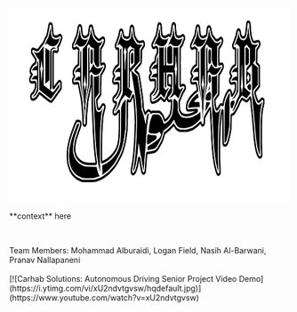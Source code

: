 <img src="metallogo.png" alt="Alt text" width="1000" height="350">
<p> **context** here </p> 
<br>
<p>Team Members: Mohammad Alburaidi, Logan Field, Nasih Al-Barwani, Pranav Nallapaneni 
<br>
<br>
[![Carhab Solutions: Autonomous Driving Senior Project Video Demo](https://i.ytimg.com/vi/xU2ndvtgvsw/hqdefault.jpg)](https://www.youtube.com/watch?v=xU2ndvtgvsw)
</p>
